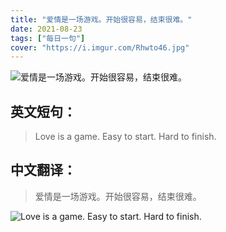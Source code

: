 ```yaml
---
title: "爱情是一场游戏。开始很容易，结束很难。"
date: 2021-08-23
tags: ["每日一句"]
cover: "https://i.imgur.com/Rhwto46.jpg"
---
```


![爱情是一场游戏。开始很容易，结束很难。](https://i.imgur.com/fy8izqI.jpg)

## 英文短句：
> Love is a game. Easy to start. Hard to finish.

<!--more-->

## 中文翻译：
> 爱情是一场游戏。开始很容易，结束很难。

![Love is a game. Easy to start. Hard to finish.](https://i.imgur.com/btOMYPJ.jpg)

